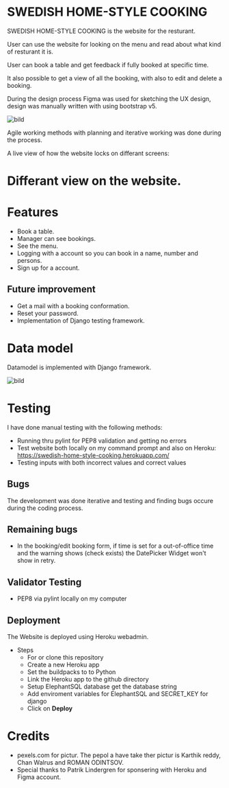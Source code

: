 # SWEDISH HOME-STYLE COOKING

SWEDISH HOME-STYLE COOKING is the website for the resturant.

User can use the website for looking on the menu and read about what kind of resturant it is.

User can book a table and get feedback if fully booked at specific time.

It also possible to get a view of all the booking, with also to edit and delete a booking.

During the design process Figma was used for sketching the UX design, design was manually written with using bootstrap v5.

![bild](https://user-images.githubusercontent.com/106115510/223067696-a2bfb675-b33a-4975-97b4-544e012135f6.png)

Agile working methods with planning and iterative working was done during the process.

A live view of how the website locks on differant screens:


# Differant view on the website.


# Features
- Book a table.
- Manager can see bookings.
- See the menu.
- Logging with a account so you can book in a name, number and persons.
- Sign up for a account.

## Future improvement
- Get a mail with a booking conformation.
- Reset your password. 
- Implementation of Django testing framework.

# Data model
Datamodel is implemented with Django framework.

![bild](https://user-images.githubusercontent.com/106115510/223066274-1284b0e4-b23f-4f1d-8a4d-dc27d8525c93.png)


# Testing

I have done manual testing with the following methods:
- Running thru pylint for PEP8 validation and getting no errors
- Test website both locally on my command prompt and also on Heroku: https://swedish-home-style-cooking.herokuapp.com/
- Testing inputs with both incorrect values and correct values

## Bugs
The development was done iterative and testing and finding bugs occure during the coding process.

## Remaining bugs
- In the booking/edit booking form, if time is set for a out-of-office time and the warning shows (check exists) the DatePicker Widget won't show in retry.

## Validator Testing
- PEP8 via pylint locally on my computer

## Deployment
The Website is deployed using Heroku webadmin.
- Steps
  - For or clone this repository
  - Create a new Heroku app
  - Set the buildpacks to to Python
  - Link the Heroku app to the github directory
  - Setup ElephantSQL database get the database string
  - Add enviroment variables for ElephantSQL and SECRET_KEY for django
  - Click on **Deploy**

# Credits
- pexels.com for pictur. The pepol a have take ther pictur is Karthik reddy, Chan Walrus and ROMAN ODINTSOV.
- Special thanks to Patrik Lindergren for sponsering with Heroku and Figma account.


